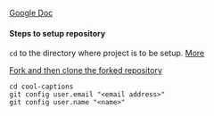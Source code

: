 [Google Doc](https://docs.google.com/document/d/1MhVsi7tR6hI2dCiAWltr7TYPIFluPz6PjkmNNClxi7M/edit)

#### Steps to setup repository

`cd` to the directory where project is to be setup. [More](https://git-scm.com/book/en/v2/Getting-Started-First-Time-Git-Setup)

[Fork and then clone the forked repository](https://guides.github.com/activities/forking/)
```
cd cool-captions
git config user.email "<email address>"
git config user.name "<name>"
```
